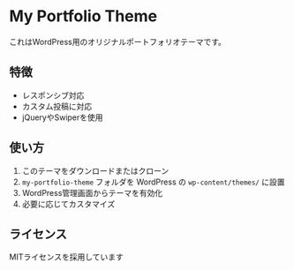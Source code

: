 # My Portfolio Theme

これはWordPress用のオリジナルポートフォリオテーマです。

## 特徴
- レスポンシブ対応
- カスタム投稿に対応
- jQueryやSwiperを使用

## 使い方
1. このテーマをダウンロードまたはクローン
2. `my-portfolio-theme` フォルダを WordPress の `wp-content/themes/` に設置
3. WordPress管理画面からテーマを有効化
4. 必要に応じてカスタマイズ

## ライセンス
MITライセンスを採用しています
